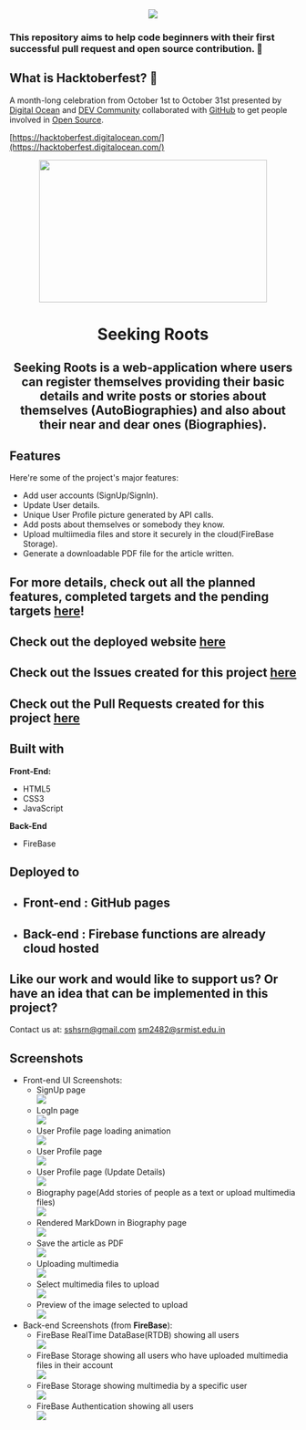 <div align="center">
    <img src="https://user-images.githubusercontent.com/70385488/192114009-0830321a-d227-4a4d-8411-6c03b54d7ce6.png" />
</div>

### This repository aims to help code beginners with their first successful pull request and open source contribution. :partying_face:

## What is Hacktoberfest? :thinking:
A month-long celebration from October 1st to October 31st presented by [Digital Ocean](https://hacktoberfest.digitalocean.com/) and [DEV Community](https://dev.to/) collaborated with [GitHub](https://github.com/blog/2433-celebrate-open-source-this-october-with-hacktoberfest) to get people involved in [Open Source](https://github.com/open-source).

[https://hacktoberfest.digitalocean.com/](https://hacktoberfest.digitalocean.com/)


<div align="center">
    <img src="assets/readme-assets/logo.png" width="400" height="250" />
</div>

<h1 align="center">Seeking Roots</h1>

<h2  align="center" id="description"><strong>Seeking Roots</strong> is a web-application where users can register themselves providing their basic details and write posts or stories about themselves (AutoBiographies) and also about their near and dear ones (Biographies).</h2>

<h2>Features</h2>

Here're some of the project's major features:

*   Add user accounts (SignUp/SignIn).
*   Update User details.
*   Unique User Profile picture generated by API calls.
*   Add posts about themselves or somebody they know.
*   Upload multiimedia files and store it securely in the cloud(FireBase Storage).
*   Generate a downloadable PDF file for the article written.

## For more details, check out all the planned features, completed targets and the pending targets [here](https://github.com/users/SSHSRN/projects/2/views/1)!
## Check out the deployed website [here](https://sshsrn.github.io/Seeking-Roots)
## Check out the Issues created for this project [here](https://github.com/SSHSRN/DevJams-2022__Seeking-Roots/issues)
## Check out the Pull Requests created for this project [here](https://github.com/SSHSRN/DevJams-2022__Seeking-Roots/pulls?q=is%3Apr+is%3Aclosed)


<h2>Built with</h2>

**Front-End:** 
* HTML5
* CSS3
* JavaScript

**Back-End**
* FireBase

## Deployed to

- <h2>Front-end : GitHub pages </h2>

- <h2>Back-end : Firebase functions are already cloud hosted </h2>

<h2>Like our work and would like to support us? Or have an idea that can be implemented in this project?</h2>

Contact us at: sshsrn@gmail.com sm2482@srmist.edu.in

## Screenshots

* Front-end UI Screenshots:
    * SignUp page <br> ![](assets/readme-assets/1.png)
    * LogIn page <br> ![](assets/readme-assets/2.png)
    * User Profile page loading animation <br> ![](assets/readme-assets/3.png)
    * User Profile page <br> ![](assets/readme-assets/4.png)
    * User Profile page (Update Details) <br> ![](assets/readme-assets/5.png)
    * Biography page(Add stories of people as a text or upload multimedia files) <br> ![](assets/readme-assets/6.png)
    * Rendered MarkDown in Biography page <br> ![](assets/readme-assets/7.png)
    * Save the article as PDF <br> ![](assets/readme-assets/8.png)
    * Uploading multimedia <br> ![](assets/readme-assets/9.png)
    * Select multimedia files to upload <br> ![](assets/readme-assets/10.png)
    * Preview of the image selected to upload <br> ![](assets/readme-assets/11.png)
* Back-end Screenshots (from **FireBase**):
    * FireBase RealTime DataBase(RTDB) showing all users <br> ![](assets/readme-assets/12.png)
    * FireBase Storage showing all users who have uploaded multimedia files in their account <br> ![](assets/readme-assets/13.png)
    * FireBase Storage showing multimedia by a specific user <br> ![](assets/readme-assets/14.png)
    * FireBase Authentication showing all users <br> ![](assets/readme-assets/15.png)
